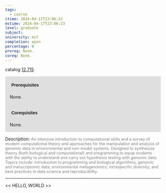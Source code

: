 ```yaml
---
tags:
  - course
ctime: 2024-04-17T23:06:23
mstime: 2024-04-17T23:06:23
level: graduate
subject: 
university: mit
completion: open
percentage: 0
prereq: None.
coreq: None.
---
```


catalog [12.715](http://student.mit.edu/catalog/m12c.html#12.715)

<span style="display: block; padding: 15px; background-color: rgb(100, 100, 100, 0.2);"><font id="m_prereq825_0" style="display: block; font-family: Arial, sans-serif; font-weight: bold; padding: 5px">Prerequisites</font><br><span id="prereq825_0">None.</span></span>
<span style="display: block; padding: 15px; background-color: rgb(100, 100, 100, 0.2);"><font id="m_coreq825_0" style="display: block; font-family: Arial, sans-serif; font-weight: bold; padding: 5px">Corequisites</font><br><span id="coreq825_0">None.</span></span>

<font style="">Description:</font>
<font style="color: grey; font-size: 0.8rem;">An intensive introduction to computational skills and a survey of modern computational theory and approaches for the manipulation and analysis of genomic data in environmental and non-model systems. Designed to synthesize theory (both biological and computational) and programming to equip students with the ability to understand and carry out hypothesis testing with genomic data. Topics include: introduction to programming and biological algorithms; genomic and transcriptomic data; environmental metagenomics; intraspecific diversity; and best practices in data science and reproducibility.</font>



---

<< HELLO, WORLD >>

